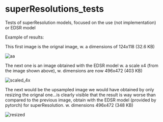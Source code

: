 # superResolutions_tests
Tests of superResolution models, focused on the use (not implementation) or EDSR model

Example of results:

This first image is the orignal image, w. a dimensions of 124x118 (32.6 KB)

![aa](https://user-images.githubusercontent.com/69788614/176034546-8ee2ae94-3ed8-4952-bdd7-bb237738ad2f.png)

The next one is an image obtained with the EDSR model w. a scale x4 (from the image shown above), w. dimensions are now 496x472 (403 KB)

![scaled_4x](https://user-images.githubusercontent.com/69788614/176034779-437c3d54-9ae8-43b5-bc55-fbf2963e4eb0.png)

The next would be the upsampled image we would have obtained by only resizing the orignal one...is clearly visible that the result is way worse than compared to the previous image, obtain with the EDSR model (provided by pytorch) for superResolution. w. dimensions 496x472 (348 KB)

![resized](https://user-images.githubusercontent.com/69788614/176036001-037b3ffb-104c-48a8-b54c-142dafe26e7f.png)



